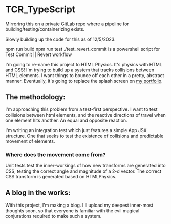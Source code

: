 # TCR_TypeScript

Mirroring this on a private GitLab repo where a pipeline for building/testing/containerizing exists. 

Slowly building up the code for this as of 12/5/2023.

npm run build
npm run test
./test_revert_commit is a powershell script for Test Commit || Revert workflow

I'm going to re-name this project to HTML Physics. It's physics with HTML and CSS!
I'm trying to build up a system that tracks collisions between HTML elements. I want things to bounce off each other in a pretty, abstract manner.
Eventually, it's going to replace the splash screen on [my portfolio](https://juandeaglio.github.io).

## The methodology:
I'm approaching this problem from a test-first perspective. I want to test collisions between html elements, and the reactive directions of travel when one element hits another. An equal and opposite reaction.

I'm writing an integration test which just features a simple App JSX structure. One that seeks to test the existence of collisions and predictable movement of elements. 

### Where does the movement come from?
Unit tests test the inner-workings of how new transforms are generated into CSS, testing the correct angle and magnitude of a 2-d vector.
The correct CSS transform is generated based on HTMLPhysics.

## A blog in the works:
With this project, I'm making a blog. I'll upload my deepest inner-most thoughts soon, so that everyone is familiar with the evil magical conjurations required to make such a system.
